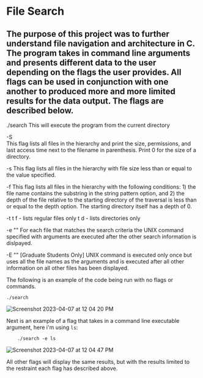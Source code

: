 # File Search

## The purpose of this project was to further understand file navigation and architecture in C. The program takes in command line arguments and presents different data to the user depending on the flags the user provides. All flags can be used in conjunction with one another to produced more and more limited results for the data output. The flags are described below.

./search 
    This will execute the program from the current directory

-S  
    This flag lists all files in the hierarchy and print the size, permissions, 
    and last access time next to the filename in parenthesis. Print 0 for the size of a directory.

-s <filesize in bytes> 
    This flag lists all files in the hierarchy with file size less than or equal to the value specified.

-f <string pattern> <depth>
    This flag lists all files in the hierarchy with the following conditions: 
    1) the file name contains the substring in the string pattern option, and 
    2) the depth of the file relative to the starting directory of the traversal 
    is less than or equal to the depth option. 
    The starting directory itself has a depth of 0.
  
-t <f or d>
  t f - lists regular files only
  t d - lists directories only

-e "<unix-command with arguments>" 
    For each file that matches the search criteria the UNIX command specified with 
    arguments are executed after the other search information is dislpayed.

-E "<unix-command with arguments>" [Graduate Students Only] 
    UNIX command is executed only once but uses all the file names as the arguments and 
    is executed after all other information on all other files has been displayed.

The following is an example of the code being run with no flags or commands.
    
    
    ./search
    
    
![Screenshot 2023-04-07 at 12 04 20 PM](https://user-images.githubusercontent.com/107063397/230649169-2476d790-7bcb-49c1-87a1-39df8c4f8281.png)
    
Next is an example of a flag that takes in a command line executable argument, here i'm using `ls`:
    
```
    ./search -e ls
```

![Screenshot 2023-04-07 at 12 04 47 PM](https://user-images.githubusercontent.com/107063397/230649912-7c3b6faa-17ee-450a-ae15-bd84687a9422.png)
    
All other flags will display the same results, but with the results limited to the restraint each flag has described above.
